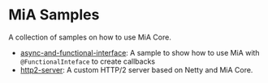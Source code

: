# MiA Samples

A collection of samples on how to use MiA Core.

- [async-and-functional-interface](./async-and-functional-interface/): A sample to show how to use MiA with `@FunctionalInteface` to create callbacks
- [http2-server](./http2-server/): A custom HTTP/2 server based on Netty and MiA Core.